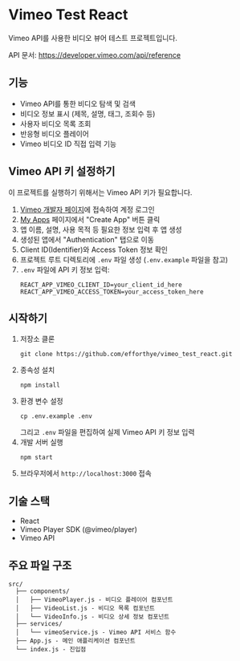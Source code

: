 # Vimeo Test React
Vimeo API를 사용한 비디오 뷰어 테스트 프로젝트입니다.

API 문서: https://developer.vimeo.com/api/reference

## 기능
- Vimeo API를 통한 비디오 탐색 및 검색
- 비디오 정보 표시 (제목, 설명, 태그, 조회수 등)
- 사용자 비디오 목록 조회
- 반응형 비디오 플레이어
- Vimeo 비디오 ID 직접 입력 기능

## Vimeo API 키 설정하기
이 프로젝트를 실행하기 위해서는 Vimeo API 키가 필요합니다.
1. [Vimeo 개발자 페이지](https://developer.vimeo.com/)에 접속하여 계정 로그인
2. [My Apps](https://developer.vimeo.com/apps) 페이지에서 "Create App" 버튼 클릭
3. 앱 이름, 설명, 사용 목적 등 필요한 정보 입력 후 앱 생성
4. 생성된 앱에서 "Authentication" 탭으로 이동
5. Client ID(Identifier)와 Access Token 정보 확인
6. 프로젝트 루트 디렉토리에 `.env` 파일 생성 (`.env.example` 파일을 참고)
7. `.env` 파일에 API 키 정보 입력:
   ```
   REACT_APP_VIMEO_CLIENT_ID=your_client_id_here
   REACT_APP_VIMEO_ACCESS_TOKEN=your_access_token_here
   ```

## 시작하기
1. 저장소 클론
   ```
   git clone https://github.com/efforthye/vimeo_test_react.git
   ```
2. 종속성 설치
   ```
   npm install
   ```
3. 환경 변수 설정
   ```
   cp .env.example .env
   ```
   그리고 `.env` 파일을 편집하여 실제 Vimeo API 키 정보 입력
4. 개발 서버 실행
   ```
   npm start
   ```
5. 브라우저에서 `http://localhost:3000` 접속

## 기술 스택
- React
- Vimeo Player SDK (@vimeo/player)
- Vimeo API

## 주요 파일 구조
```
src/
  ├── components/
  │   ├── VimeoPlayer.js - 비디오 플레이어 컴포넌트
  │   ├── VideoList.js - 비디오 목록 컴포넌트
  │   └── VideoInfo.js - 비디오 상세 정보 컴포넌트
  ├── services/
  │   └── vimeoService.js - Vimeo API 서비스 함수
  ├── App.js - 메인 애플리케이션 컴포넌트
  └── index.js - 진입점
```